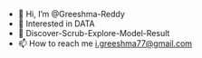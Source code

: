 - 👋 Hi, I’m @Greeshma-Reddy
- 👀 Interested in DATA
- 🌱 Discover-Scrub-Explore-Model-Result
- 📫 How to reach me i.greeshma77@gmail.com

<!---
Greeshma-Reddy/Greeshma-Reddy is a ✨ special ✨ repository because its `README.md` (this file) appears on your GitHub profile.
You can click the Preview link to take a look at your changes.
--->
